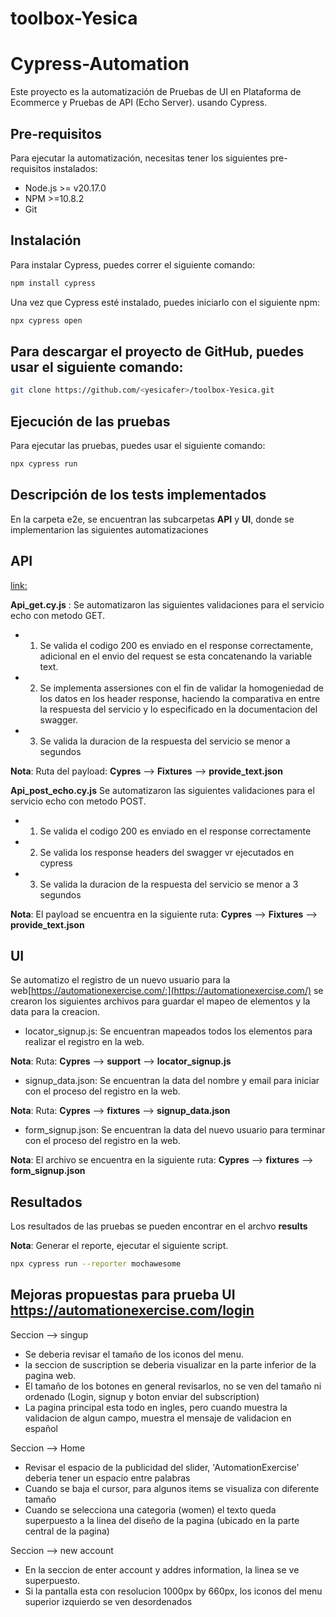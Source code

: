 # toolbox-Yesica

# Cypress-Automation
Este proyecto es la automatización de Pruebas de UI en Plataforma de Ecommerce y Pruebas de API (Echo Server). usando Cypress.


## Pre-requisitos
Para ejecutar la automatización, necesitas tener los siguientes pre-requisitos instalados:
- Node.js >= v20.17.0
- NPM >=10.8.2
- Git

## Instalación
Para instalar Cypress, puedes correr el siguiente comando:

```bash
npm install cypress
```

Una vez que Cypress esté instalado, puedes iniciarlo con el siguiente npm:

```bash
npx cypress open
```

## Para descargar el proyecto de GitHub, puedes usar el siguiente comando:

```bash
git clone https://github.com/<yesicafer>/toolbox-Yesica.git
```

## Ejecución de las pruebas

Para ejecutar las pruebas, puedes usar el siguiente comando:

```bash
npx cypress run
```

## Descripción de los tests implementados

En la carpeta e2e, se encuentran las subcarpetas **API** y **UI**, donde se implementarion las siguientes automatizaciones

## API

[link:](https://echo-serv.tbxnet.com/explorer/#/QA/get_qa_test1)  

**Api_get.cy.js** : Se automatizaron las siguientes validaciones para el servicio echo con metodo GET. 

- 1. Se valida el codigo 200 es enviado en el response correctamente, adicional en el envio del request se esta concatenando la variable text.  
- 2. Se implementa assersiones con el fin de validar la homogeniedad de los datos en los header response, haciendo la comparativa en entre la respuesta del servicio y lo especificado en la documentacion del swagger.
- 3. Se valida la duracion de la respuesta del servicio se menor a segundos 

**Nota**: Ruta del payload:
**Cypres** --> **Fixtures** --> **provide_text.json** 

**Api_post_echo.cy.js** Se automatizaron las siguientes validaciones para el servicio echo con metodo POST.

- 1. Se valida el codigo 200 es enviado en el response correctamente 
- 2. Se valida los response headers del swagger vr ejecutados en cypress
- 3. Se valida la duracion de la respuesta del servicio se menor a  3 segundos 

**Nota**: El payload se encuentra en la siguiente ruta:
**Cypres** --> **Fixtures** --> **provide_text.json** 

## UI 
Se automatizo el registro de un nuevo usuario para la web[https://automationexercise.com/:](https://automationexercise.com/) se crearon los siguientes archivos para guardar el mapeo de elementos y la data para la creacion. 

- locator_signup.js: Se encuentran mapeados todos los elementos para realizar el registro en la web. 

**Nota**: Ruta:
**Cypres** --> **support** --> **locator_signup.js** 

- signup_data.json: Se encuentran la data del nombre y email para iniciar con el proceso del registro en la web. 

**Nota**: Ruta:
**Cypres** --> **fixtures** --> **signup_data.json** 

- form_signup.json: Se encuentran la data del nuevo usuario para terminar  con el proceso del registro en la web.

**Nota**: El archivo se encuentra en la siguiente ruta:
**Cypres** --> **fixtures** --> **form_signup.json** 

## Resultados
Los resultados de las pruebas se pueden encontrar en el archvo **results** 

**Nota**: Generar el reporte, ejecutar el siguiente script.

```bash
npx cypress run --reporter mochawesome
```


## Mejoras propuestas para prueba UI https://automationexercise.com/login

Seccion  --> singup 

- Se deberia revisar el tamaño de los iconos del menu. 
- la seccion de suscription se deberia visualizar en la parte inferior de la pagina web. 
- El tamaño de los botones en general revisarlos, no se ven del tamaño ni ordenado (Login, signup y boton enviar del subscription)
- La pagina principal esta todo en ingles, pero cuando muestra la validacion de algun campo, muestra el mensaje de validacion en español

Seccion --> Home
- Revisar el espacio de la publicidad del slider, 'AutomationExercise' deberia tener un espacio entre palabras
- Cuando se baja el cursor, para algunos items se visualiza con diferente tamaño
- Cuando se selecciona una categoria (women) el texto queda superpuesto a la linea del diseño de la pagina (ubicado en la parte central de la pagina) 

Seccion --> new account

- En la seccion de enter account y addres information, la linea se ve superpuesto.
- Si la pantalla esta con resolucion 1000px by 660px, los iconos del menu superior izquierdo se ven desordenados


